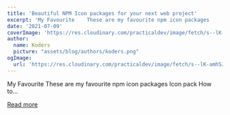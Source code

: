 ```yaml
---
title: 'Beautiful NPM Icon packages for your next web project'
excerpt: 'My Favourite    These are my favourite npm icon packages      Icon pack How to...'
date: '2021-07-09'
coverImage: 'https://res.cloudinary.com/practicaldev/image/fetch/s--lK-amhSJ--/c_imagga_scale,f_auto,fl_progressive,h_420,q_auto,w_1000/https://dev-to-uploads.s3.amazonaws.com/uploads/articles/pz3j1pzyiyuf34l9qs2r.png'
author:
  name: Koders
  picture: "assets/blog/authors/koders.png"
ogImage:
  url: 'https://res.cloudinary.com/practicaldev/image/fetch/s--lK-amhSJ--/c_imagga_scale,f_auto,fl_progressive,h_420,q_auto,w_1000/https://dev-to-uploads.s3.amazonaws.com/uploads/articles/pz3j1pzyiyuf34l9qs2r.png'
---
```


My Favourite    These are my favourite npm icon packages      Icon pack How to...

[Read more](https://dev.to/ziqinyeow/beautiful-npm-icon-packages-for-your-next-web-project-5266)
